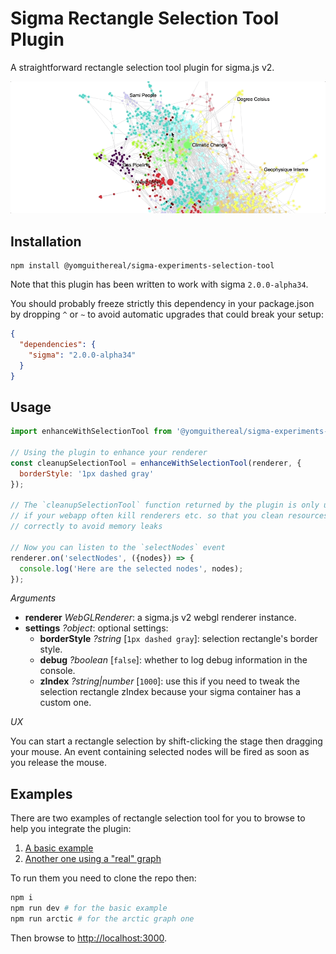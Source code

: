# Sigma Rectangle Selection Tool Plugin

A straightforward rectangle selection tool plugin for sigma.js v2.

![selection](img/selection.gif)

## Installation

```
npm install @yomguithereal/sigma-experiments-selection-tool
```

Note that this plugin has been written to work with sigma `2.0.0-alpha34`.

You should probably freeze strictly this dependency in your package.json by dropping `^` or `~` to avoid automatic upgrades that could break your setup:

```json
{
  "dependencies": {
    "sigma": "2.0.0-alpha34"
  }
}
```

## Usage

```js
import enhanceWithSelectionTool from '@yomguithereal/sigma-experiments-selection-tool';

// Using the plugin to enhance your renderer
const cleanupSelectionTool = enhanceWithSelectionTool(renderer, {
  borderStyle: '1px dashed gray'
});

// The `cleanupSelectionTool` function returned by the plugin is only useful
// if your webapp often kill renderers etc. so that you clean resources
// correctly to avoid memory leaks

// Now you can listen to the `selectNodes` event
renderer.on('selectNodes', ({nodes}) => {
  console.log('Here are the selected nodes', nodes);
});
```

*Arguments*

* **renderer** *WebGLRenderer*: a sigma.js v2 webgl renderer instance.
* **settings** *?object*: optional settings:
  * **borderStyle** *?string* [`1px dashed gray`]: selection rectangle's border style.
  * **debug** *?boolean* [`false`]: whether to log debug information in the console.
  * **zIndex** *?string|number* [`1000`]: use this if you need to tweak the selection rectangle zIndex because your sigma container has a custom one.

*UX*

You can start a rectangle selection by shift-clicking the stage then dragging your mouse. An event containing selected nodes will be fired as soon as you release the mouse.

## Examples

There are two examples of rectangle selection tool for you to browse to help you integrate the plugin:

1. [A basic example](./example.js)
2. [Another one using a "real" graph](./arctic.js)

To run them you need to clone the repo then:

```bash
npm i
npm run dev # for the basic example
npm run arctic # for the arctic graph one
```

Then browse to [http://localhost:3000](http://localhost:3000).

